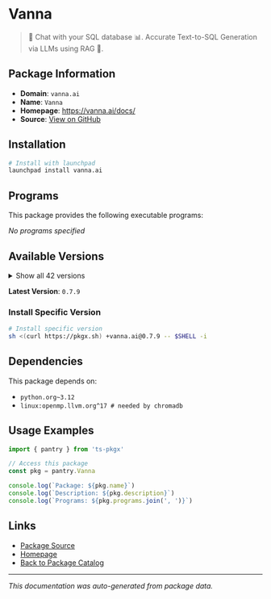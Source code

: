 # Vanna

> 🤖 Chat with your SQL database 📊. Accurate Text-to-SQL Generation via LLMs using RAG 🔄.

## Package Information

- **Domain**: `vanna.ai`
- **Name**: `Vanna`
- **Homepage**: https://vanna.ai/docs/
- **Source**: [View on GitHub](https://github.com/pkgxdev/pantry/tree/main/projects/vanna.ai/package.yml)

## Installation

```bash
# Install with launchpad
launchpad install vanna.ai
```

## Programs

This package provides the following executable programs:

*No programs specified*

## Available Versions

<details>
<summary>Show all 42 versions</summary>

- `0.7.9`, `0.7.8`, `0.7.7`, `0.7.6`, `0.7.5`
- `0.7.4`, `0.7.3`, `0.7.2`, `0.7.1`, `0.7.0`
- `0.6.6`, `0.6.5`, `0.6.4`, `0.6.3`, `0.6.2`
- `0.6.1`, `0.6.0`, `0.5.5`, `0.5.4`, `0.5.3`
- `0.5.2`, `0.5.1`, `0.5.0`, `0.4.3`, `0.4.2`
- `0.4.1`, `0.4.0`, `0.3.4`, `0.3.3`, `0.3.2`
- `0.3.1`, `0.3.0`, `0.2.1`, `0.2.0`, `0.1.1`
- `0.0.38`, `0.0.37`, `0.0.36`, `0.0.35`, `0.0.34`
- `0.0.33`, `0.0.32`

</details>

**Latest Version**: `0.7.9`

### Install Specific Version

```bash
# Install specific version
sh <(curl https://pkgx.sh) +vanna.ai@0.7.9 -- $SHELL -i
```

## Dependencies

This package depends on:

- `python.org~3.12`
- `linux:openmp.llvm.org^17 # needed by chromadb`

## Usage Examples

```typescript
import { pantry } from 'ts-pkgx'

// Access this package
const pkg = pantry.Vanna

console.log(`Package: ${pkg.name}`)
console.log(`Description: ${pkg.description}`)
console.log(`Programs: ${pkg.programs.join(', ')}`)
```

## Links

- [Package Source](https://github.com/pkgxdev/pantry/tree/main/projects/vanna.ai/package.yml)
- [Homepage](https://vanna.ai/docs/)
- [Back to Package Catalog](../../package-catalog.md)

---

*This documentation was auto-generated from package data.*
